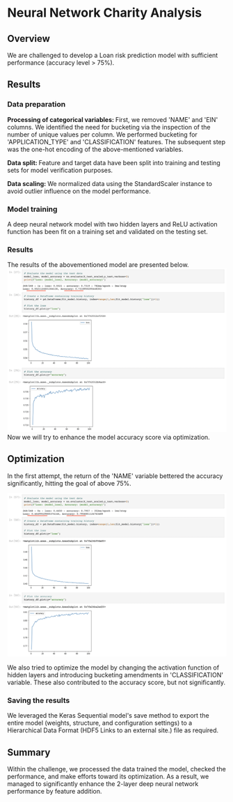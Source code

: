 # Neural Network Charity Analysis

## Overview 

We are challenged to develop a Loan risk prediction model with sufficient performance (accuracy level > 75%).

## Results
### Data preparation

<b> Processing of categorical variables: </b> First, we removed 'NAME' and 'EIN' columns. We identified the need for bucketing via the inspection of the number of unique values per column. We performed bucketing for 'APPLICATION_TYPE' and 'CLASSIFICATION' features. The subsequent step was the one-hot encoding of the above-mentioned variables.

<b> Data split: </b> Feature and target data have been split into training and testing sets for model verification purposes.

<b> Data scaling: </b> We normalized data using the StandardScaler instance to avoid outlier influence on the model performance.

### Model training 
A deep neural network model with two hidden layers and ReLU activation function has been fit on a training set and validated on the testing set.

### Results
The results of the abovementioned model are presented below.
<kbd><img src="https://github.com/ArmineKhanan/Neural_Network_Charity_Analysis/blob/main/images/1st_model%20result.png" alt="Model results" title="INITIAL MODEL RESULTS"></kbd>
Now we will try to enhance the model accuracy score via optimization.

## Optimization
In the first attempt, the return of the 'NAME' variable bettered the accuracy significantly, hitting the goal of above 75%.

<kbd><img src="https://github.com/ArmineKhanan/Neural_Network_Charity_Analysis/blob/main/images/optimised_dodel_result.png" alt="Model results" title="OPTIMIZED MODEL RESULTS"></kbd>

We also tried to optimize the model by changing the activation function of hidden layers and introducing bucketing amendments in 'CLASSIFICATION' variable. These also contributed to the accuracy score, but not significantly.

### Saving the results

We leveraged the Keras Sequential model's save method to export the entire model (weights, structure, and configuration settings) to a Hierarchical Data Format (HDF5 Links to an external site.) file as required.

## Summary

Within the challenge, we processed the data trained the model, checked the performance, and make efforts toward its optimization. As a result, we managed to significantly enhance the 2-layer deep neural network performance by feature addition.
